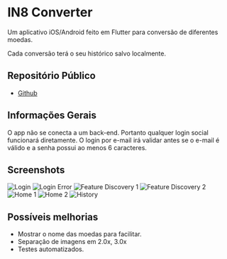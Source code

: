 # IN8 Converter

Um aplicativo iOS/Android feito em Flutter para conversão de diferentes moedas.

Cada conversão terá o seu histórico salvo localmente.

## Repositório Público

- [Github](https://github.com/dmvvilela/in8-converter)

## Informações Gerais

O app não se conecta a um back-end. Portanto qualquer login social funcionará diretamente.
O login por e-mail irá validar antes se o e-mail é válido e a senha possui ao menos 6 caracteres.

## Screenshots

![Login](assets/images/views/login_screenshot.png)
![Login Error](assets/images/views/login_error_screenshot.png)
![Feature Discovery 1](assets/images/views/feature_discovery_screenshot_1.png)
![Feature Discovery 2](assets/images/views/feature_discovery_screenshot_2.png)
![Home 1](assets/images/views/home_screenshot_1.png)
![Home 2](assets/images/views/home_screenshot_2.png)
![History](assets/images/views/history_screenshot.png)

## Possíveis melhorias

- Mostrar o nome das moedas para facilitar.
- Separação de imagens em 2.0x, 3.0x
- Testes automatizados.
